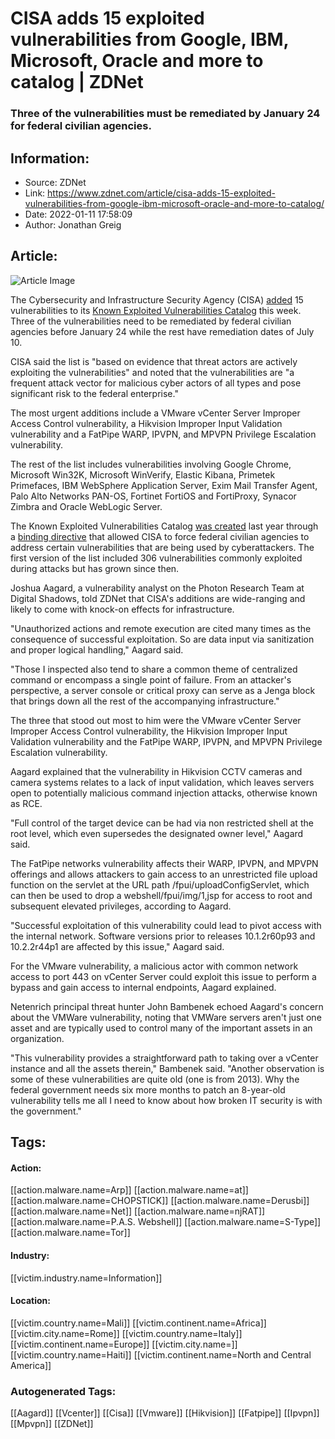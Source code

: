 # CISA adds 15 exploited vulnerabilities from Google, IBM, Microsoft, Oracle and more to catalog | ZDNet
### Three of the vulnerabilities must be remediated by January 24 for federal civilian agencies.

## Information:
+ Source: ZDNet
+ Link: https://www.zdnet.com/article/cisa-adds-15-exploited-vulnerabilities-from-google-ibm-microsoft-oracle-and-more-to-catalog/
+ Date: 2022-01-11 17:58:09
+ Author: Jonathan Greig


## Article:
![Article Image](https://www.zdnet.com/a/img/resize/0d8afb02ad14070f3546d9d260adab2cc0b69498/2021/12/06/e458798d-bb26-421f-8bcd-10b37bc4793d/train-cyber-security.jpg?width=770&height=578&fit=crop&auto=webp)

The Cybersecurity and Infrastructure Security Agency (CISA) [added](https://www.cisa.gov/uscert/ncas/current-activity/2022/01/10/cisa-adds-15-known-exploited-vulnerabilities-catalog) 15 vulnerabilities to its [Known Exploited Vulnerabilities Catalog](https://www.cisa.gov/known-exploited-vulnerabilities-catalog) this week. Three of the vulnerabilities need to be remediated by federal civilian agencies before January 24 while the rest have remediation dates of July 10. 

CISA said the list is "based on evidence that threat actors are actively exploiting the vulnerabilities" and noted that the vulnerabilities are "a frequent attack vector for malicious cyber actors of all types and pose significant risk to the federal enterprise."

The most urgent additions include a VMware vCenter Server Improper Access Control vulnerability, a Hikvision Improper Input Validation vulnerability and a FatPipe WARP, IPVPN, and MPVPN Privilege Escalation vulnerability. 

The rest of the list includes vulnerabilities involving Google Chrome, Microsoft Win32K, Microsoft WinVerify, Elastic Kibana, Primetek Primefaces, IBM WebSphere Application Server, Exim Mail Transfer Agent, Palo Alto Networks PAN-OS, Fortinet FortiOS and FortiProxy, Synacor Zimbra and Oracle WebLogic Server. 

The Known Exploited Vulnerabilities Catalog [was created](https://www.zdnet.com/article/cisa-passes-directive-forcing-federal-civilian-agencies-to-fix-306-vulnerabilities/) last year through a [binding directive](https://cyber.dhs.gov/bod/22-01/) that allowed CISA to force federal civilian agencies to address certain vulnerabilities that are being used by cyberattackers. The first version of the list included 306 vulnerabilities commonly exploited during attacks but has grown since then.

Joshua Aagard, a vulnerability analyst on the Photon Research Team at Digital Shadows, told ZDNet that CISA's additions are wide-ranging and likely to come with knock-on effects for infrastructure. 

"Unauthorized actions and remote execution are cited many times as the consequence of successful exploitation. So are data input via sanitization and proper logical handling," Aagard said. 






"Those I inspected also tend to share a common theme of centralized command or encompass a single point of failure. From an attacker's perspective, a server console or critical proxy can serve as a Jenga block that brings down all the rest of the accompanying infrastructure."

The three that stood out most to him were the VMware vCenter Server Improper Access Control vulnerability, the Hikvision Improper Input Validation vulnerability and the FatPipe WARP, IPVPN, and MPVPN Privilege Escalation vulnerability. 

Aagard explained that the vulnerability in Hikvision CCTV cameras and camera systems relates to a lack of input validation, which leaves servers open to potentially malicious command injection attacks, otherwise known as RCE. 

"Full control of the target device can be had via non restricted shell at the root level, which even supersedes the designated owner level," Aagard said. 

The FatPipe networks vulnerability affects their WARP, IPVPN, and MPVPN offerings and allows attackers to gain access to an unrestricted file upload function on the servlet at the URL path /fpui/uploadConfigServlet, which can then be used to drop a webshell/fpui/img/1,jsp for access to root and subsequent elevated privileges, according to Aagard. 

"Successful exploitation of this vulnerability could lead to pivot access with the internal network. Software versions prior to releases 10.1.2r60p93 and 10.2.2r44p1 are affected by this issue," Aagard said. 

For the VMware vulnerability, a malicious actor with common network access to port 443 on vCenter Server could exploit this issue to perform a bypass and gain access to internal endpoints, Aagard explained. 

Netenrich principal threat hunter John Bambenek echoed Aagard's concern about the VMWare vulnerability, noting that VMWare servers aren't just one asset and are typically used to control many of the important assets in an organization. 

"This vulnerability provides a straightforward path to taking over a vCenter instance and all the assets therein," Bambenek said. "Another observation is some of these vulnerabilities are quite old (one is from 2013). Why the federal government needs six more months to patch an 8-year-old vulnerability tells me all I need to know about how broken IT security is with the government."





## Tags:

#### Action:
[[action.malware.name=Arp]] [[action.malware.name=at]] [[action.malware.name=CHOPSTICK]] [[action.malware.name=Derusbi]] [[action.malware.name=Net]] [[action.malware.name=njRAT]] [[action.malware.name=P.A.S. Webshell]] [[action.malware.name=S-Type]] [[action.malware.name=Tor]]

#### Industry:
[[victim.industry.name=Information]]

#### Location:
[[victim.country.name=Mali]] [[victim.continent.name=Africa]] [[victim.city.name=Rome]] [[victim.country.name=Italy]] [[victim.continent.name=Europe]] [[victim.city.name=]] [[victim.country.name=Haiti]] [[victim.continent.name=North and Central America]]

### Autogenerated Tags:
[[Aagard]] [[Vcenter]] [[Cisa]] [[Vmware]] [[Hikvision]] [[Fatpipe]] [[Ipvpn]] [[Mpvpn]] [[ZDNet]]

